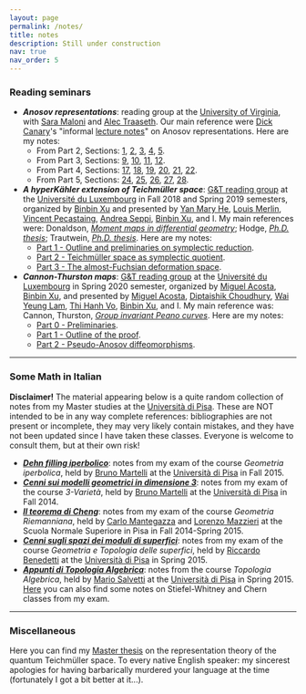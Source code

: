 ```yaml
---
layout: page
permalink: /notes/
title: notes
description: Still under construction
nav: true
nav_order: 5
---
```


### Reading seminars

+ ***Anosov representations***: reading group at the [University of Virginia](https://www.virginia.edu), with [Sara Maloni](https://sites.google.com/view/sara-maloni) and [Alec Traaseth](https://sites.google.com/view/alec-traaseth/home). Our main reference were [Dick Canary](http://www.math.lsa.umich.edu/~canary/)'s "informal [lecture notes](http://www.math.lsa.umich.edu/~canary/Anosovlecnotes.pdf)" on Anosov representations. Here are my notes:
  + From Part 2, Sections: [1](https://drive.google.com/file/d/1-h_GyatQDGVIWOG1PfiNNfeOMzMA5BOO/view?usp=sharing), [2](https://drive.google.com/file/d/1-fbQ8QHzq5v6yimJgWJFpy9o-b3eEr44/view?usp=sharing), [3](https://drive.google.com/file/d/1-YVP53lZCOH_iXyCv0jVeapZe8nGDj7o/view?usp=sharing), [4](https://drive.google.com/file/d/1-PuRZLlJPdACR0LVtmvWJMf1u7IHbBTx/view?usp=sharing), [5](https://drive.google.com/file/d/10A_7NSKfFyfW5cwBwt4G_G9o3Ad5U3t3/view?usp=sharing).
  + From Part 3, Sections: [9](https://drive.google.com/file/d/10DyCTf1dbT1DVbLX-1Sb8nGtwZT5D6bD/view?usp=sharing), [10](https://drive.google.com/file/d/1-wGQ65MmKNFycSuoyyd5c7sU6jexNBV_/view?usp=sharing), [11](https://drive.google.com/file/d/10LOorLrzZ2E_xCkaLH0YfTFagkz-0rCn/view?usp=sharing), [12](https://drive.google.com/file/d/1-_SgI76hPcKeadZtLfJ-y5oWMIXHPpL1/view?usp=sharing).
  + From Part 4, Sections: [17](https://drive.google.com/file/d/1-tNnZqzip9_mIc5QpTH6dQ3Fzeq1fD9J/view?usp=sharing), [18](https://drive.google.com/file/d/100JO6eRUKzoF8zXVwZLrN2zoGJWEX_1X/view?usp=sharing), [19](https://drive.google.com/file/d/10NcJhPdWSRM-qMx8ffcoww1qwTrzCp5L/view?usp=sharing), [20](https://drive.google.com/file/d/1-xUScfcCSorkG89C33CxibypJrE2ujlp/view?usp=sharing), [21](https://drive.google.com/file/d/1-eIdHqxI-CmknAr_2kIMzdaMbhh9OhHM/view?usp=sharing), [22](https://drive.google.com/file/d/1-qdcqaRcf9m6_GV4EAUjkVTNETXVWI0u/view?usp=sharing).
  + From Part 5, Sections: [24](https://drive.google.com/file/d/1-dKf88pUX2kQGEisWijEn37h05oullzh/view?usp=sharing), [25](https://drive.google.com/file/d/10OdJWsNttn83AlD7IO3lRXM2nFB3knrl/view?usp=sharing), [26](https://drive.google.com/file/d/1-9YszGmKr2MsJn7O98FkGHeEVws_GI-m/view?usp=sharing), [27](https://drive.google.com/file/d/10MRsHRdhCrq-f3Uizc50gUc7MD5J_DpW/view?usp=sharing), [28](https://drive.google.com/file/d/1-zMG0Rcq-d7YndhDi3Sd-ANbx2ALONt8/view?usp=sharing).
+ ***A hyperKähler extension of Teichmüller space***: [G&T reading group](https://math.uni.lu/geometry/reading_groups/index.html) at the [Université du Luxembourg](https://wwwen.uni.lu) in Fall 2018 and Spring 2019 semesters, organized by [Binbin Xu](https://sites.google.com/site/mathbinbin/home) and presented by [Yan Mary He](https://sites.google.com/prod/view/maryhe), [Louis Merlin](https://louismerlin.fr/), [Vincent Pecastaing](https://math.univ-cotedazur.fr/~pecastaing/index_en.html), [Andrea Seppi](http://seppi.perso.math.cnrs.fr/), [Binbin Xu](https://sites.google.com/site/mathbinbin/home), and I. My main references were: Donaldson, _[Moment maps in differential geometry](https://www.intlpress.com/site/pub/files/_fulltext/journals/sdg/2003/0008/0001/SDG-2003-0008-0001-a006.pdf)_; Hodge, _[Ph.D. thesis](https://spiral.imperial.ac.uk/bitstream/10044/1/8115/1/Hodge-TWS-2005-PhD-Thesis.pdf)_; Trautwein, _[Ph.D. thesis](https://www.research-collection.ethz.ch/handle/20.500.11850/281862)_. Here are my notes:
  + [Part 1 - Outline and preliminaries on symplectic reduction](https://drive.google.com/file/d/11HHeSHCCoEdPEuA8oQx1pxtJ1hRt7IvE/view?usp=sharing).
  + [Part 2 - Teichmüller space as symplectic quotient](https://drive.google.com/file/d/118lrH2RTVBhQSP0ZS5P82dqwCTDALZs3/view?usp=sharing).
  + [Part 3 - The almost-Fuchsian deformation space](https://drive.google.com/file/d/11Ogo9EfrAFFxZ9sZPtxBJRsb1Ajz92io/view?usp=sharing).  
+ ***Cannon-Thurston maps***: [G&T reading group](https://math.uni.lu/geometry/reading_groups/index.html) at the [Université du Luxembourg](https://wwwen.uni.lu) in Spring 2020 semester, organized by [Miguel Acosta](http://www.normalesup.org/~acosta/), [Binbin Xu](https://sites.google.com/site/mathbinbin/home), and presented by [Miguel Acosta](http://www.normalesup.org/~acosta/), [Diptaishik Choudhury](https://sites.google.com/view/diptaishikchoudhury), [Wai Yeung Lam](https://sites.google.com/view/waiyeunglam/), [Thi Hanh Vo](https://math.uni.lu/~hanh/index.html), [Binbin Xu](https://sites.google.com/site/mathbinbin/home), and I. My main reference was: Cannon, Thurston, _[Group invariant Peano curves](https://msp.org/gt/2007/11-3/p03.xhtml)_. Here are my notes:
  + [Part 0 - Preliminaries](https://drive.google.com/file/d/10zb1NJd_vyI5AlUjbmQoLLQ_1PlW6cR1/view?usp=sharing).
  + [Part 1 - Outline of the proof](https://drive.google.com/file/d/11-uzzRZD6k8j-Y8s2vnkp6PuqC1_ruEA/view?usp=sharing).
  + [Part 2 - Pseudo-Anosov diffeomorphisms](https://drive.google.com/file/d/11A-viucrlHtO05_b-2gvJnjCYo3x2NHK/view?usp=sharing).

---

### Some Math in Italian

**Disclaimer!** The material appearing below is a quite random collection of notes from my Master studies at the [Università di Pisa](https://www.unipi.it). These are NOT intended to be in any way complete references: bibliographies are not present or incomplete, they may very likely contain mistakes, and they have not been updated since I have taken these classes. Everyone is welcome to consult them, but at their own risk!

+ ***[Dehn filling iperbolico](https://drive.google.com/file/d/10h0O4yjzZiK8LCrGuxbVREu4iKH2AuBL/view?usp=sharing)***: notes from my exam of the course _Geometria iperbolica_, held by [Bruno Martelli](https://people.dm.unipi.it/martelli/) at the [Università di Pisa](https://www.unipi.it) in Fall 2015.
+ ***[Cenni sui modelli geometrici in dimensione 3](https://drive.google.com/file/d/10g1_mz_N1k1GQHrNKi2DhhI35CLksl_X/view?usp=sharing)***: notes from my exam of the course _3-Varietà_, held by [Bruno Martelli](https://people.dm.unipi.it/martelli/) at the [Università di Pisa](https://www.unipi.it) in Fall 2014.
+ ***[Il teorema di Cheng](https://drive.google.com/file/d/10pZ_a_ssga4Zp8-mlOQIQmLSQZgvLVWY/view?usp=sharing)***: notes from my exam of the course _Geometria Riemanniana_, held by [Carlo Mantegazza](http://cvgmt.sns.it/HomePages/cm/) and [Lorenzo Mazzieri](https://sites.google.com/site/mazzierihome/) at the Scuola Normale Superiore in Pisa in Fall 2014-Spring 2015.
+ ***[Cenni sugli spazi dei moduli di superfici](https://drive.google.com/file/d/10kPReXh5y4WmVyW6ClIdS4EyryY_3gFY/view?usp=sharing)***: notes from my exam of the course _Geometria e Topologia delle superfici_, held by [Riccardo Benedetti](https://people.dm.unipi.it/benedett/) at the [Università di Pisa](https://www.unipi.it) in Spring 2015.
+ ***[Appunti di Topologia Algebrica](https://drive.google.com/file/d/10nTMvG9RDjzDU1yi5fzlMFL_ECSLl_-p/view?usp=sharing)***: notes from the course _Topologia Algebrica_, held by [Mario Salvetti](https://people.dm.unipi.it/salvetti/index.html) at the [Università di Pisa](https://www.unipi.it) in Spring 2015. [Here](https://drive.google.com/file/d/10qi4kz4WoCzXeXMeTX5Llb2OLKZPKZ-E/view?usp=sharing) you can also find some notes on Stiefel-Whitney and Chern classes from my exam.

---

### Miscellaneous

Here you can find my [Master thesis](https://drive.google.com/file/d/10smOiltlBMaXMZtwzUHtg_7LrSCCx9jF/view?usp=sharing) on the representation theory of the quantum Teichmüller space. To every native English speaker: my sincerest apologies for having barbarically murdered your language at the time (fortunately I got a bit better at it...).
